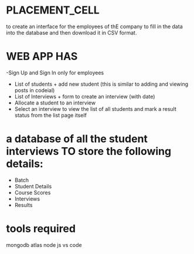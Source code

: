 # PLACEMENT_CELL
to create an interface for the employees of thE company to fill in the data into the database and then download it in CSV
format.
# WEB APP HAS 
-Sign Up and Sign In only for employees
- List of students + add new student (this is similar to adding and viewing posts in codeial)
- List of Interviews + form to create an interview (with date)
- Allocate a student to an interview
- Select an interview to view the list of all students and mark a result status from the list page itself
# a database of all the student interviews TO store the following details:
- Batch
- Student Details
- Course Scores
- Interviews
- Results

# tools required
mongodb atlas
node js
vs code
